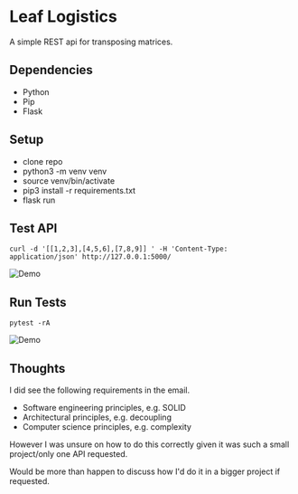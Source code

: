 # Leaf Logistics

A simple REST api for transposing matrices.

## Dependencies

- Python
- Pip
- Flask

## Setup

- clone repo
- python3 -m venv venv
- source venv/bin/activate
- pip3 install -r requirements.txt
- flask run

## Test API

`curl -d '[[1,2,3],[4,5,6],[7,8,9]] ' -H 'Content-Type: application/json' http://127.0.0.1:5000/`

![Demo](https://s3.gifyu.com/images/demo5f1f1cd826433648.gif)

## Run Tests

`pytest -rA`

![Demo](https://s9.gifyu.com/images/demoe96277f697214958.gif)

## Thoughts

I did see the following requirements in the email.

- Software engineering principles, e.g. SOLID
- Architectural principles, e.g. decoupling
- Computer science principles, e.g. complexity

However I was unsure on how to do this correctly given it was such a small project/only one API requested.

Would be more than happen to discuss how I'd do it in a bigger project if requested.
